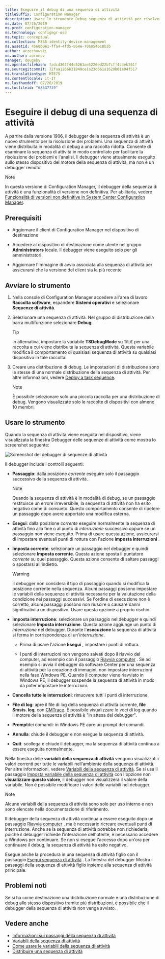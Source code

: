 ```yaml
---
title: Eseguire il debug di una sequenza di attività
titleSuffix: Configuration Manager
description: Usare lo strumento Debug sequenza di attività per risolvere i problemi relativi a una sequenza di attività.
ms.date: 07/26/2019
ms.prod: configuration-manager
ms.technology: configmgr-osd
ms.topic: conceptual
ms.collection: M365-identity-device-management
ms.assetid: 4b60b0e1-ffa4-4fd5-864e-70a0546c8b3b
author: aczechowski
ms.author: aaroncz
manager: dougeby
ms.openlocfilehash: fadcd362f44e5261ae5226ed22b7cff4c4eb261f
ms.sourcegitcommit: 72faa1266b31849ce1a23d661a1620b01e94f517
ms.translationtype: MTE75
ms.contentlocale: it-IT
ms.lasthandoff: 07/26/2019
ms.locfileid: "68537739"
---
```

# <a name="debug-a-task-sequence"></a>Eseguire il debug di una sequenza di attività

<!--3612274-->

A partire dalla versione 1906, il debugger della sequenza di attività è un nuovo strumento per la risoluzione dei problemi. Una sequenza di attività viene distribuita in modalità di debug a una raccolta ridotta. Consente di esaminare la sequenza di attività in modo controllato per facilitare la risoluzione dei problemi e l'analisi. Il debugger viene attualmente eseguito sullo stesso dispositivo del motore della sequenza di attività, ma non è un debugger remoto.

> [!Note]  
> In questa versione di Configuration Manager, il debugger della sequenza di attività è una funzionalità di versione non definitiva. Per abilitarla, vedere [Funzionalità di versioni non definitive in System Center Configuration Manager](/sccm/core/servers/manage/pre-release-features).  


## <a name="prerequisites"></a>Prerequisiti

- Aggiornare il client di Configuration Manager nel dispositivo di destinazione

- Accedere al dispositivo di destinazione come utente nel gruppo **Administrators** locale. Il debugger viene eseguito solo per gli amministratori.

- Aggiornare l'immagine di avvio associata alla sequenza di attività per assicurarsi che la versione del client sia la più recente


## <a name="start-the-tool"></a>Avviare lo strumento

1. Nella console di Configuration Manager accedere all'area di lavoro **Raccolta software**, espandere **Sistemi operativi** e selezionare **Sequenze di attività**.

1. Selezionare una sequenza di attività. Nel gruppo di distribuzione della barra multifunzione selezionare **Debug**.

    > [!Tip]  
    > In alternativa, impostare la variabile **TSDebugMode** su `TRUE` per una raccolta a cui viene distribuita la sequenza di attività. Questa variabile modifica il comportamento di qualsiasi sequenza di attività su qualsiasi dispositivo in tale raccolta.  

1. Creare una distribuzione di debug. Le impostazioni di distribuzione sono le stesse di una normale distribuzione della sequenza di attività. Per altre informazioni, vedere [Deploy a task sequence](/sccm/osd/deploy-use/deploy-a-task-sequence#process).

    > [!Note]  
    > È possibile selezionare solo una piccola raccolta per una distribuzione di debug. Vengono visualizzate solo le raccolte di dispositivi con almeno 10 membri.


## <a name="use-the-tool"></a>Usare lo strumento

Quando la sequenza di attività viene eseguita nel dispositivo, viene visualizzata la finestra Debugger delle sequenze di attività come mostra lo screenshot seguente:

![Screenshot del debugger di sequenze di attività](media/3612274-tsdebug.png)

Il debugger include i controlli seguenti:

- **Passaggio**: dalla posizione *corrente* eseguire solo il passaggio successivo della sequenza di attività.  

    > [!Note]  
    > Quando la sequenza di attività è in modalità di debug, se un passaggio restituisce un errore irreversibile, la sequenza di attività non ha esito negativo come di consueto. Questo comportamento consente di ripetere un passaggio dopo avere apportato una modifica esterna.

- **Esegui**: dalla posizione *corrente* eseguire normalmente la sequenza di attività fino alla fine o al punto di *interruzione* successivo oppure se un passaggio non viene eseguito. Prima di usare questa azione, assicurarsi di impostare eventuali punti di rottura con l'azione **imposta interruzioni** .

- **Imposta corrente**: selezionare un passaggio nel debugger e quindi selezionare **Imposta corrente**. Questa azione sposta il puntatore *corrente* su quel passaggio. Questa azione consente di saltare passaggi o spostarsi all'indietro.  

    > [!Warning]  
    > Il debugger non considera il tipo di passaggio quando si modifica la posizione corrente nella sequenza. Alcuni passaggi possono impostare le variabili della sequenza di attività necessarie per la valutazione della condizione nei passaggi successivi. Se l'ordine di esecuzione non è corretto, alcuni passaggi possono non riuscire o causare danni significativi a un dispositivo. Usare questa opzione a proprio rischio.  

- **Imposta interruzione**: selezionare un passaggio nel debugger e quindi selezionare **Imposta interruzione**. Questa azione aggiunge un punto di *interruzione* nel debugger. Durante l'**esecuzione** la sequenza di attività si ferma in corrispondenza di un'*interruzione*.  

    - Prima di usare l'azione **Esegui** , impostare i punti di rottura.

    - I punti di interruzioni non vengono salvati dopo il riavvio del computer, ad esempio con il passaggio [Riavvia computer](/sccm/osd/understand/task-sequence-steps#BKMK_RestartComputer) . Se ad esempio si avvia il debugger da software Center per una sequenza di attività per la creazione di immagini, non impostare interruzioni nella fase Windows PE. Quando il computer viene riavviato in Windows PE, il debugger sospende la sequenza di attività in modo da poter impostare le interruzioni.

- **Cancella tutte le interruzioni**: rimuovere tutti i punti di interruzione.

- **File di log**: apre il file di log della sequenza di attività corrente, **file Smsts. log**, con [CMTrace](/sccm/core/support/cmtrace). È possibile visualizzare le voci di log quando il motore della sequenza di attività è "in attesa del debugger".

- **Prompt**dei comandi: in Windows PE apre un prompt dei comandi.

- **Annulla**: chiude il debugger e non esegue la sequenza di attività.

- **Quit**: scollega e chiude il debugger, ma la sequenza di attività continua a essere eseguita normalmente.

Nella finestra delle **variabili della sequenza di attività** vengono visualizzati i valori correnti per tutte le variabili nell'ambiente della sequenza di attività. Per altre informazioni, vedere [Variabili della sequenza di attività](/sccm/osd/understand/task-sequence-variables). Se si usa il passaggio [Imposta variabile della sequenza di attività](/sccm/osd/understand/task-sequence-steps#BKMK_SetTaskSequenceVariable) con l'opzione non **visualizzare questo valore**, il debugger non visualizzerà il valore della variabile. Non è possibile modificare i valori delle variabili nel debugger.

> [!Note]
> Alcune variabili della sequenza di attività sono solo per uso interno e non sono elencate nella documentazione di riferimento.

Il debugger della sequenza di attività continua a essere eseguito dopo un passaggio [Riavvia computer](/sccm/osd/understand/task-sequence-steps#BKMK_RestartComputer) , ma è necessario ricreare eventuali punti di interruzione. Anche se la sequenza di attività potrebbe non richiederla, poiché il debugger richiede l'interazione dell'utente, è necessario accedere a Windows per continuare. Se non si esegue l'accesso dopo un'ora per continuare il debug, la sequenza di attività ha esito negativo.

Esegue anche la procedura in una sequenza di attività figlio con il passaggio [Esegui sequenza di attività](/sccm/osd/understand/task-sequence-steps#child-task-sequence) . La finestra del debugger Mostra i passaggi della sequenza di attività figlio insieme alla sequenza di attività principale.


## <a name="known-issues"></a>Problemi noti

Se si ha come destinazione una distribuzione normale e una distribuzione di debug allo stesso dispositivo tramite più distribuzioni, è possibile che il debugger della sequenza di attività non venga avviato.


## <a name="see-also"></a>Vedere anche

- [Informazioni sui passaggi della sequenza di attività](/sccm/osd/understand/task-sequence-steps)
- [Variabili della sequenza di attività](/sccm/osd/understand/task-sequence-variables)
- [Come usare le variabili della sequenza di attività](/sccm/osd/understand/using-task-sequence-variables)
- [Distribuire una sequenza di attività](/sccm/osd/deploy-use/deploy-a-task-sequence)
